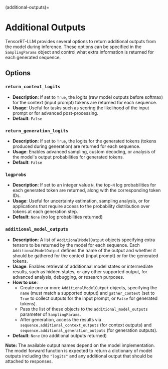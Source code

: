 (additional-outputs)=


# Additional Outputs

TensorRT-LLM provides several options to return additional outputs from the model during inference. These options can be specified in the `SamplingParams` object and control what extra information is returned for each generated sequence.

## Options

### `return_context_logits`
- **Description**: If set to `True`, the logits (raw model outputs before softmax) for the context (input prompt) tokens are returned for each sequence.
- **Usage**: Useful for tasks such as scoring the likelihood of the input prompt or for advanced post-processing.
- **Default**: `False`

### `return_generation_logits`
- **Description**: If set to `True`, the logits for the generated tokens (tokens produced during generation) are returned for each sequence.
- **Usage**: Enables advanced sampling, custom decoding, or analysis of the model's output probabilities for generated tokens.
- **Default**: `False`

### `logprobs`
- **Description**: If set to an integer value `N`, the top-`N` log probabilities for each generated token are returned, along with the corresponding token IDs.
- **Usage**: Useful for uncertainty estimation, sampling analysis, or for applications that require access to the probability distribution over tokens at each generation step.
- **Default**: `None` (no log probabilities returned)

### `additional_model_outputs`
- **Description**: A list of `AdditionalModelOutput` objects specifying extra tensors to be returned by the model for each sequence. Each `AdditionalModelOutput` defines the name of the output and whether it should be gathered for the context (input prompt) or for the generated tokens.
- **Usage**: Enables retrieval of additionaal model states or intermediate results, such as hidden states, or any other supported output, for advanced analysis, debugging, or research purposes.
- **How to use**:
    - Create one or more `AdditionalModelOutput` objects, specifying the `name` (must match a supported output) and `gather_context` (set to `True` to collect outputs for the input prompt, or `False` for generated tokens).
    - Pass the list of these objects to the `additional_model_outputs` parameter of `SamplingParams`.
    - After generation, access the results via `sequence.additional_context_outputs` (for context outputs) and `sequence.additional_generation_outputs` (for generation outputs).
- **Default**: `None` (no additional outputs returned)

**Note:** The available output names depend on the model implementation. The model forward function is expected to return a dictionary of model outputs including the `"logits"` and any additional output that should be attached to responses.
